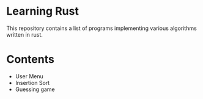 # Learning Rust

This repository contains a list of programs implementing various algorithms written in rust.

# Contents

- User Menu
- Insertion Sort
- Guessing game 